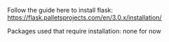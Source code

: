 Follow the guide here to install flask: https://flask.palletsprojects.com/en/3.0.x/installation/

Packages used that require installation:
none for now
